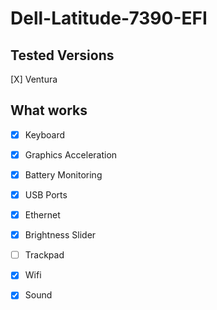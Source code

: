 # Dell-Latitude-7390-EFI

## Tested Versions

[X] Ventura

## What works

- [X] Keyboard

- [X] Graphics Acceleration

- [X] Battery Monitoring

- [X] USB Ports

- [X] Ethernet

- [X] Brightness Slider

- [ ] Trackpad

- [X] Wifi

- [X] Sound
